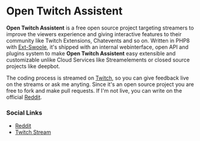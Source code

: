 # Open Twitch Assistent
**Open Twitch Assistent** is a free open source project targeting streamers to improve the viewers experience and giving interactive features to their community like Twitch Extensions, Chatevents and so on.
Written in PHP8 with [Ext-Swoole](https://github.com/swoole/swoole-src), it's shipped with an internal webinterface, open API and plugins system to make **Open Twitch Assistent** easy extensible and customizable unlike Cloud Services like Streamelements or closed source projects like deepbot.

The coding process is streamed on [Twitch](ttps://www.twitch.tv/Kapsonfire), so you can give feedback live on the streams or ask me anyting. Since it's an open source project you are free to fork and make pull requests.
If I'm not live, you can write on the official [Reddit](https://www.reddit.com/r/TwitchAssistent/).

### Social Links
* [Reddit](https://www.reddit.com/r/TwitchAssistent/)
* [Twitch Stream](https://www.twitch.tv/Kapsonfire)
